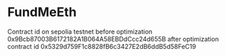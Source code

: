# FundMeEth

Contract id on sepolia testnet before optimization 0x9Bcb87003B6172182A1B064A58EBDdCcc24d655B
after optimization contract id 0x5329d759F1c8828fB6c3427E2dB6ddB5d58FeC19